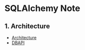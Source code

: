 # SQLAlchemy Note

## 1. Architecture
- [Architecture](https://aosabook.org/en/v2/sqlalchemy.html)
- [DBAPI](https://peps.python.org/pep-0249/)